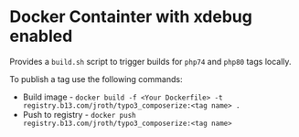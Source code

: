 # Docker Containter with xdebug enabled

Provides a `build.sh` script to trigger builds for `php74` and `php80` tags locally.

To publish a tag use the following commands:

* Build image - `docker build -f <Your Dockerfile> -t registry.b13.com/jroth/typo3_composerize:<tag name> .`
* Push to registry - `docker push registry.b13.com/jroth/typo3_composerize:<tag name>` 
